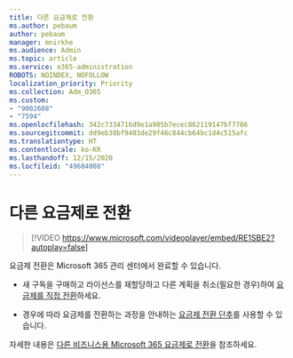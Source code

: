 ```yaml
---
title: 다른 요금제로 전환
ms.author: pebaum
author: pebaum
manager: mnirkhe
ms.audience: Admin
ms.topic: article
ms.service: o365-administration
ROBOTS: NOINDEX, NOFOLLOW
localization_priority: Priority
ms.collection: Adm_O365
ms.custom:
- "9002608"
- "7594"
ms.openlocfilehash: 342c7334716d9e1a905b7ecec862119147bf7786
ms.sourcegitcommit: dd9eb38bf9403de29f46c844cb64bc1d4c515afc
ms.translationtype: HT
ms.contentlocale: ko-KR
ms.lasthandoff: 12/15/2020
ms.locfileid: "49684008"
---
```

# <a name="switch-to-a-different-plan"></a>다른 요금제로 전환

> [!VIDEO https://www.microsoft.com/videoplayer/embed/RE1SBE2?autoplay=false]

요금제 전환은 Microsoft 365 관리 센터에서 완료할 수 있습니다.

- 새 구독을 구매하고 라이선스를 재할당하고 다른 계획을 취소(필요한 경우)하여 [요금제를 직접 전환](https://docs.microsoft.com/microsoft-365/commerce/subscriptions/switch-plans-manually)하세요.

- 경우에 따라 요금제를 전환하는 과정을 안내하는 [요금제 전환 단추](https://docs.microsoft.com/microsoft-365/commerce/subscriptions/switch-to-a-different-plan#use-the-switch-plans-button)를 사용할 수 있습니다.

자세한 내용은 [다른 비즈니스용 Microsoft 365 요금제로 전환](https://docs.microsoft.com/microsoft-365/commerce/subscriptions/switch-to-a-different-plan)을 참조하세요.
